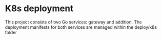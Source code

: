 # K8s deployment

This project consists of two Go services: gateway and addition.
The deployment manifests for both services are managed within the deploy/k8s folder

